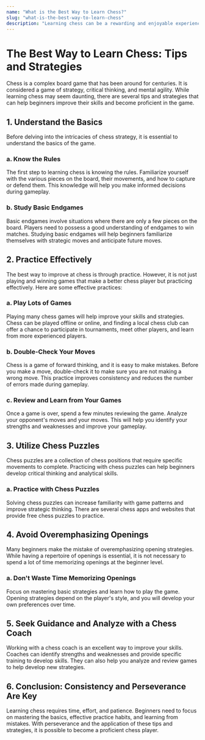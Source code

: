 ```yaml
---
name: "What is the Best Way to Learn Chess?"
slug: "what-is-the-best-way-to-learn-chess"
description: "Learning chess can be a rewarding and enjoyable experience. But what is the best way to learn it? In this article, we will guide you through the process of learning chess."
---
```


# The Best Way to Learn Chess: Tips and Strategies

Chess is a complex board game that has been around for centuries. It is considered a game of strategy, critical thinking, and mental agility. While learning chess may seem daunting, there are several tips and strategies that can help beginners improve their skills and become proficient in the game. 

## 1. Understand the Basics

Before delving into the intricacies of chess strategy, it is essential to understand the basics of the game. 

### a. Know the Rules

The first step to learning chess is knowing the rules. Familiarize yourself with the various pieces on the board, their movements, and how to capture or defend them. This knowledge will help you make informed decisions during gameplay. 

### b. Study Basic Endgames

Basic endgames involve situations where there are only a few pieces on the board. Players need to possess a good understanding of endgames to win matches. Studying basic endgames will help beginners familiarize themselves with strategic moves and anticipate future moves. 

## 2. Practice Effectively

The best way to improve at chess is through practice. However, it is not just playing and winning games that make a better chess player but practicing effectively. Here are some effective practices:

### a. Play Lots of Games

Playing many chess games will help improve your skills and strategies. Chess can be played offline or online, and finding a local chess club can offer a chance to participate in tournaments, meet other players, and learn from more experienced players. 

### b. Double-Check Your Moves

Chess is a game of forward thinking, and it is easy to make mistakes. Before you make a move, double-check it to make sure you are not making a wrong move. This practice improves consistency and reduces the number of errors made during gameplay. 

### c. Review and Learn from Your Games

Once a game is over, spend a few minutes reviewing the game. Analyze your opponent's moves and your moves. This will help you identify your strengths and weaknesses and improve your gameplay. 

## 3. Utilize Chess Puzzles

Chess puzzles are a collection of chess positions that require specific movements to complete. Practicing with chess puzzles can help beginners develop critical thinking and analytical skills. 

### a. Practice with Chess Puzzles

Solving chess puzzles can increase familiarity with game patterns and improve strategic thinking. There are several chess apps and websites that provide free chess puzzles to practice. 

## 4. Avoid Overemphasizing Openings

Many beginners make the mistake of overemphasizing opening strategies. While having a repertoire of openings is essential, it is not necessary to spend a lot of time memorizing openings at the beginner level. 

### a. Don't Waste Time Memorizing Openings

Focus on mastering basic strategies and learn how to play the game. Opening strategies depend on the player's style, and you will develop your own preferences over time. 

## 5. Seek Guidance and Analyze with a Chess Coach

Working with a chess coach is an excellent way to improve your skills. Coaches can identify strengths and weaknesses and provide specific training to develop skills. They can also help you analyze and review games to help develop new strategies. 

## 6. Conclusion: Consistency and Perseverance Are Key

Learning chess requires time, effort, and patience. Beginners need to focus on mastering the basics, effective practice habits, and learning from mistakes. With perseverance and the application of these tips and strategies, it is possible to become a proficient chess player.
